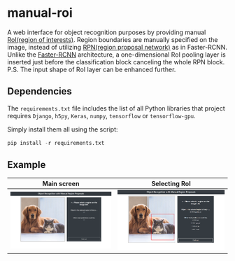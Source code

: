 # manual-roi

A web interface for object recognition purposes by providing manual [RoI(region of interests)](https://deepsense.ai/region-of-interest-pooling-explained/). Region boundaries are manually specified on the image, instead of utilizing [RPN(region proposal network)](https://arxiv.org/abs/1506.01497) as in Faster-RCNN. Unlike the [Faster-RCNN](https://github.com/rbgirshick/py-faster-rcnn) architecture, a one-dimensional RoI pooling layer is inserted just before the classification block canceling the whole RPN block. P.S. The input shape of RoI layer can be enhanced further.

## Dependencies
The ```requirements.txt``` file includes the list of all Python libraries that project requires ```Django```, ```h5py```, ```Keras```, ```numpy```, ```tensorflow``` or ```tensorflow-gpu```.

Simply install them all using the script:
```python
pip install -r requirements.txt
```

## Example
| Main screen | Selecting RoI |
| --- | --- |
| ![Main](https://raw.githubusercontent.com/ustundag/manual-roi/master/demo_ss/recognition_main.png) | ![Cat Recognition](https://raw.githubusercontent.com/ustundag/manual-roi/master/demo_ss/recognition_cat.png) |
